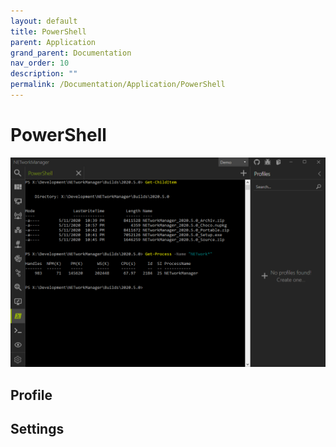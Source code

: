 ```yaml
---
layout: default
title: PowerShell
parent: Application
grand_parent: Documentation
nav_order: 10
description: ""
permalink: /Documentation/Application/PowerShell
---
```



# PowerShell

![PowerShell](10_PowerShell.png)

## Profile

## Settings